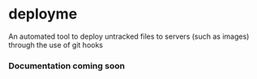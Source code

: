 deployme
==========

An automated tool to deploy untracked files to servers (such as images) through the use of git hooks

### Documentation coming soon